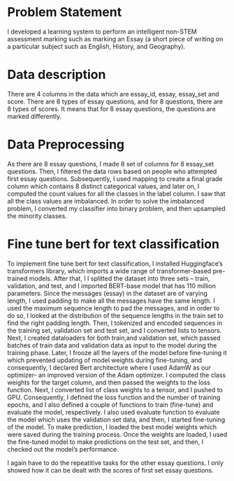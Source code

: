 # Problem Statement

I developed a learning system to perform an intelligent non-STEM assessment marking such as
marking an Essay (a short piece of writing on a particular subject such as English, History, and Geography).


# Data description

There are 4 columns in the data which are essay_id, essay, essay_set and score. There are 8 types of essay questions, and for 8 questions, there are 8 types of scores. It means that
for 8 essay questions, the questions are marked differently. 

# Data Preprocessing

As there are 8 essay questions, I made 8 set of columns for 8 essay_set questions. Then, I filtered the data rows based on people who attempted first essay questions. Subsequently, 
I used mapping to create a final grade column which contains 8 distinct categorical values, and later on, I computed the count values for all the classes in the label column. I saw that
all the class values are imbalanced. In order to solve the imbalanced problem, I converted my classifier into binary problem, and then upsampled the minority classes.


# Fine tune bert for text classification

To implement fine tune bert for text classification, I installed Huggingface’s transformers library, which imports a wide range of transformer-based pre-trained models. After that, I I
splitted the dataset into three sets – train, validation, and test, and I imported BERT-base model that has 110 million parameters. Since the messages (essay) in the dataset are of varying length, I used padding to make all the messages have the same length. 
I used the maximum sequence length to pad the messages, and in order to do so, I looked at the distribution of the sequence lengths in the train set to find the right padding length. Then, I tokenized and encoded sequences in the training set, validation set
and test set, and I converted lists to tensors. Next, I created dataloaders for both train,and validation set, which passed batches of train data and validation data as input to the model during the training phase. 
Later, I frooze all the layers of the model before fine-tuning it which prevented updating of model weights during fine-tuning, and consequently, I declared Bert architecture where I
used  AdamW as our optimizer- an improved version of the Adam optimizer. I computed the class weights for the target column, and then passed the weights to the loss function. Next, I converted list of class weights to a tensor, and I pushed to GPU. 
Consequently, I defined the loss function and the number of training epochs, and I also defined a couple of functions to train (fine-tune) and evaluate the model, respectively. 
I also used evaluate function to evaluate the model which uses the validation set data, and then, I started fine-tuning of the model. To make prediction, I loaded the best model weights which were saved during the training process.
Once the weights are loaded, I used the fine-tuned model to make predictions on the test set, and then, I checked out the model’s performance.



I again have to do the repeatitive tasks for the other essay questions. I only showed how it can be dealt with the scores of first set essay questions.
